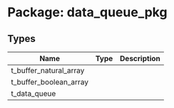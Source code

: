 # Package: data_queue_pkg
## Types
| Name                   | Type | Description |
| ---------------------- | ---- | ----------- |
| t_buffer_natural_array |      |             |
| t_buffer_boolean_array |      |             |
| t_data_queue           |      |             |
